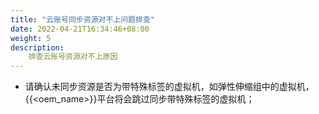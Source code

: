 ```yaml
---
title: "云账号同步资源对不上问题排查"
date: 2022-04-21T16:34:46+08:00
weight: 5
description: 
    排查云账号资源对不上原因
---
```


- 请确认未同步资源是否为带特殊标签的虚拟机，如弹性伸缩组中的虚拟机，{{<oem_name>}}平台将会跳过同步带特殊标签的虚拟机；
